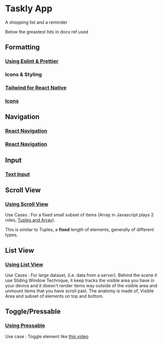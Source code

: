 # Taskly App
A shopping list and a reminder

Below the greastest hits in docs ref used 

## Formatting
### [Using Eslint & Prettier](https://docs.expo.dev/guides/using-eslint/)
  
### Icons & Styling
### [Tailwind for React Native](https://www.nativewind.dev/)
### [Icons](https://docs.expo.dev/versions/latest/sdk/svg/)

## Navigation
### [React Navigation](https://reactnavigation.org/)
### [React Navigation](https://docs.expo.dev/router/installation/#quick-start)

## Input
### [Text Input](https://reactnative.dev/docs/textinput)

## Scroll View
### [Using Scroll View](https://reactnative.dev/docs/using-a-scrollview)

Use Cases : For a fixed small subset of items (Array in Javascript plays 2 roles, [Tuples and Array](https://exploringjs.com/tackling-ts/ch_typescript-essentials.html#typing-arrays)).

This is similar to Tuples, a **fixed** length of elements, generally of different types.

## List View
### [Using List View](https://reactnative.dev/docs/using-a-listview)

Use Cases : For large dataset, (i.e. data from a server).
Behind the scene it use Sliding Window Technique, it keep tracks the visible area you have in your device and it doesn't render items way outside of the visible area and unmount items that you have scroll past.
The anatomy is made of, Visible Area and subset of elements on top and bottom.

## Toggle/Pressable
### [Using Pressable](https://reactnative.dev/docs/pressable)

Use case : Toggle element like [this video](https://github.com/eulier1/Taskly-React-Native/pull/4#issuecomment-2587668946)
